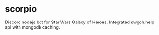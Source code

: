 # scorpio
Discord nodejs bot for Star Wars Galaxy of Heroes. Integrated swgoh.help api with mongodb caching.
